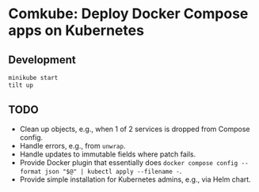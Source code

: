 # Comkube: Deploy Docker Compose apps on Kubernetes

## Development

```bash
minikube start
tilt up
```

## TODO

- Clean up objects, e.g., when 1 of 2 services is dropped from Compose config.
- Handle errors, e.g., from `unwrap`.
- Handle updates to immutable fields where patch fails.
- Provide Docker plugin that essentially does
  `docker compose config --format json "$@" | kubectl apply --filename -`.
- Provide simple installation for Kubernetes admins, e.g., via Helm chart.
